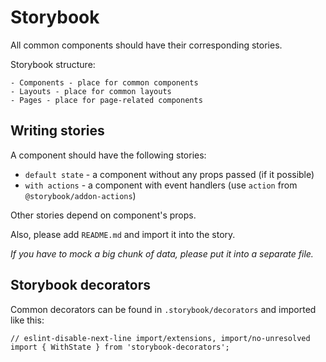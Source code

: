 # Storybook

All common components should have their corresponding stories.

Storybook structure:

```
- Components - place for common components
- Layouts - place for common layouts
- Pages - place for page-related components
```

## Writing stories

A component should have the following stories:

- `default state` - a component without any props passed (if it possible)
- `with actions` - a component with event handlers (use `action` from `@storybook/addon-actions`)

Other stories depend on component's props.

Also, please add `README.md` and import it into the story.

_If you have to mock a big chunk of data, please put it into a separate file._

## Storybook decorators

Common decorators can be found in `.storybook/decorators` and imported like this:

```
// eslint-disable-next-line import/extensions, import/no-unresolved
import { WithState } from 'storybook-decorators';
```

